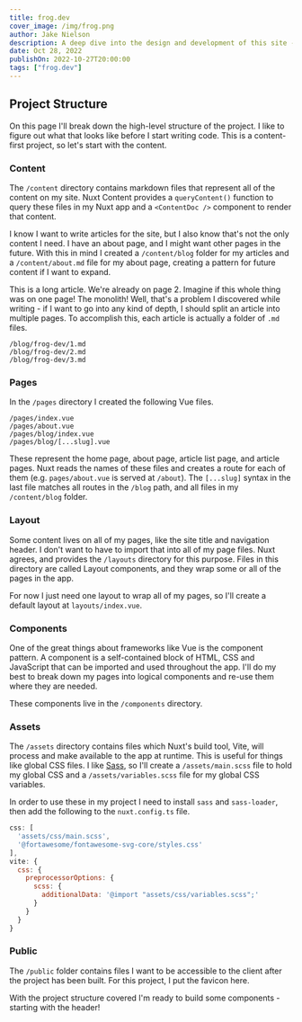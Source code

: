 ```yaml
---
title: frog.dev
cover_image: /img/frog.png
author: Jake Nielson
description: A deep dive into the design and development of this site - frog.dev!
date: Oct 28, 2022
publishOn: 2022-10-27T20:00:00
tags: ["frog.dev"]
---
```

## Project Structure

On this page I'll break down the high-level structure of the project. I like to figure out what that looks like before I start writing code. This is a content-first project, so let's start with the content.

### Content

The `/content` directory contains markdown files that represent all of the content on my site. Nuxt Content provides a `queryContent()` function to query these files in my Nuxt app and a `<ContentDoc />` component to render that content.

I know I want to write articles for the site, but I also know that's not the only content I need. I have an about page, and I might want other pages in the future. With this in mind I created a `/content/blog` folder for my articles and a `/content/about.md` file for my about page, creating a pattern for future content if I want to expand.

This is a long article. We're already on page 2. Imagine if this whole thing was on one page! The monolith! Well, that's a problem I discovered while writing - if I want to go into any kind of depth, I should split an article into multiple pages. To accomplish this, each article is actually a folder of `.md` files.

```shell
/blog/frog-dev/1.md
/blog/frog-dev/2.md
/blog/frog-dev/3.md
```

### Pages

In the `/pages` directory I created the following Vue files.

```shell
/pages/index.vue
/pages/about.vue
/pages/blog/index.vue
/pages/blog/[...slug].vue
```

These represent the home page, about page, article list page, and article pages. Nuxt reads the names of these files and creates a route for each of them (e.g. `pages/about.vue` is served at `/about`). The `[...slug]` syntax in the last file matches all routes in the `/blog` path, and all files in my `/content/blog` folder.

### Layout

Some content lives on all of my pages, like the site title and navigation header. I don't want to have to import that into all of my page files. Nuxt agrees, and provides the `/layouts` directory for this purpose. Files in this directory are called Layout components, and they wrap some or all of the pages in the app.

For now I just need one layout to wrap all of my pages, so I'll create a default layout at `layouts/index.vue`.

### Components

One of the great things about frameworks like Vue is the component pattern. A component is a self-contained block of HTML, CSS and JavaScript that can be imported and used throughout the app. I'll do my best to break down my pages into logical components and re-use them where they are needed.

These components live in the `/components` directory.

### Assets

The `/assets` directory contains files which Nuxt's build tool, Vite, will process and make available to the app at runtime. This is useful for things like global CSS files. I like [Sass](https://sass-lang.com/), so I'll create a `/assets/main.scss` file to hold my global CSS and a `/assets/variables.scss` file for my global CSS variables.

In order to use these in my project I need to install `sass` and `sass-loader`, then add the following to the `nuxt.config.ts` file.

```js
css: [
  'assets/css/main.scss',
  '@fortawesome/fontawesome-svg-core/styles.css'
],
vite: {
  css: {
    preprocessorOptions: {
      scss: {
        additionalData: '@import "assets/css/variables.scss";'
      }
    }
  }
}
```

### Public

The `/public` folder contains files I want to be accessible to the client after the project has been built. For this project, I put the favicon here.

With the project structure covered I'm ready to build some components - starting with the header!